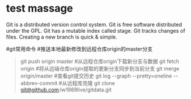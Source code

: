 # test massage
Git is a distributed version control system. 
Git is free software distributed under the GPL. 
Git has a mutable index called stage. 
Git tracks changes of files. 
Creating a new branch is quick & simple. 

#git常用命令
#推送本地最新修改到远程仓库origin的master分支
> git push origin master
#从远程仓库origin下载新分支与数据
> git fetch origin
#将从远端仓库origin提取的更新分支同步到当前分支
> git merge origin/master
#查看git提交历史
> git log --graph --pretty=oneline --abbrev-commit
#从远程库克隆
> git clone git@github.com:lw1989live/gitdata.git
